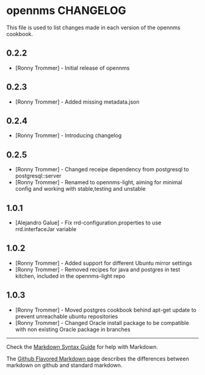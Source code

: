 opennms CHANGELOG
=================

This file is used to list changes made in each version of the opennms cookbook.

0.2.2
-----
- [Ronny Trommer] - Initial release of opennms

0.2.3
-----
- [Ronny Trommer] - Added missing metadata.json

0.2.4
-----
- [Ronny Trommer] - Introducing changelog

0.2.5
-----
- [Ronny Trommer] - Changed receipe dependency from postgresql to postgresql::server
- [Ronny Trommer] - Renamed to opennms-light, aiming for minimal config and working with stable,testing and unstable

1.0.1
-----
- [Alejandro Galue] - Fix rrd-configuration.properties to use rrd.interfaceJar variable

1.0.2
-----
- [Ronny Trommer] - Added support for different Ubuntu mirror settings
- [Ronny Trommer] - Removed recipes for java and postgres in test kitchen, included in the opennms-light repo

1.0.3
-----
- [Ronny Trommer] - Moved postgres cookbook behind apt-get update to prevent unreachable ubuntu repositories
- [Ronny Trommer] - Changed Oracle install package to be compatible with non existing Oracle package in branches


- - -
Check the [Markdown Syntax Guide](http://daringfireball.net/projects/markdown/syntax) for help with Markdown.

The [Github Flavored Markdown page](http://github.github.com/github-flavored-markdown/) describes the differences between markdown on github and standard markdown.
